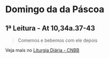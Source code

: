 # Domingo da da Páscoa

## 1ª Leitura - At 10,34a.37-43

> Comemos e bebemos com ele depois



Veja mais no [Liturgia Diária - CNBB](http://liturgiadiaria.cnbb.org.br/app/user/user/UserView.php?ano=2017&mes=4&dia=16)